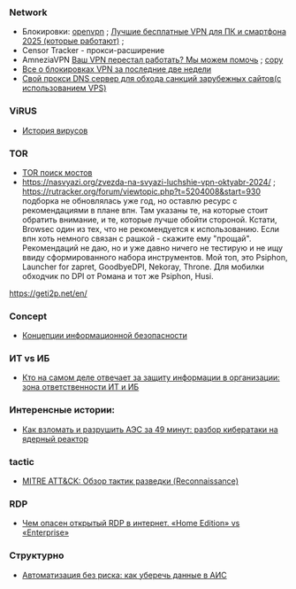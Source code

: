 
### Network
- Блокировки: [openvpn](https://www.pvsm.ru/cat/openvpn) ; [Лучшие бесплатные VPN для ПК и смартфона 2025 (которые работают)](https://www.pvsm.ru/openvpn/410582) ;
- Censor Tracker - прокси-расширение
- AmneziaVPN [Ваш VPN перестал работать? Мы можем помочь](https://habr.com/ru/companies/amnezia/news/901110/) ; [copy](https://dimonvideo.ru/usernews/401234)
- [Все о блокировках VPN за последние две недели](https://habr.com/ru/companies/amnezia/articles/928378/)
- [Свой прокси DNS сервер для обхода санкций зарубежных сайтов(с использованием VPS)](https://habr.com/ru/articles/956916/)
### ViRUS
- [История вирусов](https://habr.com/ru/companies/timeweb/articles/894768/)
### TOR
- [TOR поиск мостов](https://t.me/GetBridgesBot)
- https://nasvyazi.org/zvezda-na-svyazi-luchshie-vpn-oktyabr-2024/ ; https://rutracker.org/forum/viewtopic.php?t=5204008&start=930 подборка не обновлялась уже год, но оставлю ресурс с рекомендациями в плане впн. Там указаны те, на которые стоит обратить внимание, и те, которые лучше обойти стороной. Кстати, Browsec один из тех, что не рекомендуется к использованию. Если впн хоть немного связан с рашкой - скажите ему "прощай". Рекомендаций не даю, но и уже давно ничего не тестирую и не ищу ввиду сформированного набора инструментов. Мой топ, это Psiphon, Launcher for zapret, GoodbyeDPI, Nekoray, Throne. Для мобилки обходчик по DPI от Романа и тот же Psiphon, Husi.

https://geti2p.net/en/

### Concept
- [Концепции информационной безопасности](https://habr.com/ru/articles/943798/)

### ИТ vs ИБ
- [Кто на самом деле отвечает за защиту информации в организации: зона ответственности ИТ и ИБ](https://habr.com/ru/articles/946122/)

### Интеренсные истории:
- [Как взломать и разрушить АЭС за 49 минут: разбор кибератаки на ядерный реактор](https://habr.com/ru/companies/bastion/articles/945402/)

### tactic
- [MITRE ATT&CK: Обзор тактик разведки (Reconnaissance)](https://habr.com/ru/articles/954656/)

### RDP
- [Чем опасен открытый RDP в интернет. «Home Edition» vs «Enterprise»](https://habr.com/ru/articles/954786/)
### Структурно
- [Автоматизация без риска: как уберечь данные в АИС](https://habr.com/ru/companies/selectel/articles/951722/)
